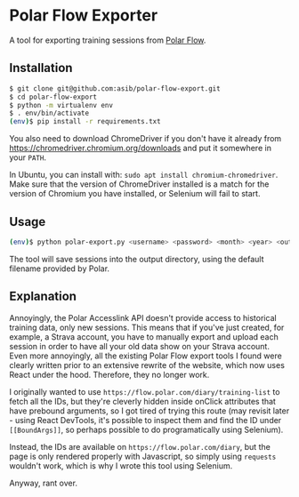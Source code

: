 Polar Flow Exporter
===================

A tool for exporting training sessions from [Polar Flow](https://flow.polar.com).

## Installation

```bash
$ git clone git@github.com:asib/polar-flow-export.git
$ cd polar-flow-export
$ python -m virtualenv env
$ . env/bin/activate
(env)$ pip install -r requirements.txt
```

You also need to download ChromeDriver if you don't have it already from
https://chromedriver.chromium.org/downloads and put it somewhere in your `PATH`.

In Ubuntu, you can install with: `sudo apt install chromium-chromedriver`. Make
sure that the version of ChromeDriver installed is a match for the version of
Chromium you have installed, or Selenium will fail to start.


## Usage

```bash
(env)$ python polar-export.py <username> <password> <month> <year> <output_dir>
```

The tool will save sessions into the output directory, using the default filename
provided by Polar.

## Explanation

Annoyingly, the Polar Accesslink API doesn't provide access to historical training
data, only new sessions. This means that if you've just created, for example, a
Strava account, you have to manually export and upload each session in order to
have all your old data show on your Strava account. Even more annoyingly, all the
existing Polar Flow export tools I found were clearly written prior to an extensive
rewrite of the website, which now uses React under the hood. Therefore, they no
longer work.

I originally wanted to use `https://flow.polar.com/diary/training-list` to fetch
all the IDs, but they're cleverly hidden inside onClick attributes that have
prebound arguments, so I got tired of trying this route (may revisit later - using
React DevTools, it's possible to inspect them and find the ID under `[[BoundArgs]]`,
so perhaps possible to do programatically using Selenium).

Instead, the IDs are available on `https://flow.polar.com/diary`, but the page
is only rendered properly with Javascript, so simply using `requests` wouldn't
work, which is why I wrote this tool using Selenium.

Anyway, rant over.
